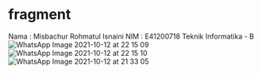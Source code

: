 # fragment
Nama : Misbachur Rohmatul Isnaini
NIM : E41200718
Teknik Informatika - B
![WhatsApp Image 2021-10-12 at 22 15 09](https://user-images.githubusercontent.com/75231605/136983549-74207b47-437b-457c-a1f6-6455980233ed.jpeg)
![WhatsApp Image 2021-10-12 at 22 15 10](https://user-images.githubusercontent.com/75231605/136983594-08f3f2cc-86a4-47aa-bd5f-3f8ed2a089fb.jpeg)
![WhatsApp Image 2021-10-12 at 21 33 05](https://user-images.githubusercontent.com/75231605/136983627-92352a7c-dad6-48a7-a59a-c0917692ca70.jpeg)
